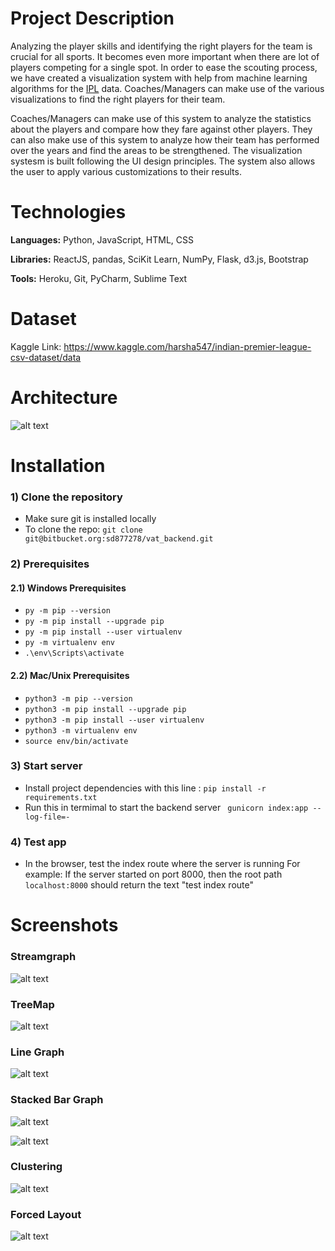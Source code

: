 # Project Description

Analyzing the player skills and identifying the right players for the team is crucial for all sports. It becomes even more important when there are lot of players competing for a single spot. In order to ease the scouting process, we have created a visualization system with help from machine learning algorithms for the [IPL](https://en.wikipedia.org/wiki/Indian_Premier_League) data. Coaches/Managers can make use of the various visualizations to find the right players for their team. 

Coaches/Managers can make use of this system to analyze the statistics about the players and compare how they fare against other players. They can also make use of this system to analyze how their team has performed over the years and find the areas to be strengthened. The visualization systesm is built following the UI design principles. The system also allows the user to apply various customizations to their 
results. 

# Technologies

**Languages:** Python, JavaScript, HTML, CSS

**Libraries:** ReactJS, pandas, SciKit Learn, NumPy, Flask, d3.js, Bootstrap

**Tools:** Heroku, Git, PyCharm, Sublime Text

# Dataset

Kaggle Link: https://www.kaggle.com/harsha547/indian-premier-league-csv-dataset/data

# Architecture

![alt text](https://github.com/visakan4/Visual_System_IPL_ML/blob/master/images/architecture.PNG "Architecture")

# Installation

### 1) Clone the repository
* Make sure git is installed locally
* To clone the repo: `git clone git@bitbucket.org:sd877278/vat_backend.git`

### 2) Prerequisites
#### 2.1) Windows Prerequisites
* `py -m pip --version`
* `py -m pip install --upgrade pip`
* `py -m pip install --user virtualenv`
* `py -m virtualenv env`
* `.\env\Scripts\activate`


#### 2.2) Mac/Unix Prerequisites
* `python3 -m pip --version`
* `python3 -m pip install --upgrade pip`
* `python3 -m pip install --user virtualenv`
* `python3 -m virtualenv env`
* `source env/bin/activate`


### 3) Start server

* Install project dependencies with this line : `pip install -r requirements.txt`
* Run this in termimal to start the backend server ` gunicorn index:app --log-file=-`



### 4) Test app
* In the browser, test the index route where the server is running
For example: If the server started on port 8000, then the root path `localhost:8000` should return the text "test index route"


# Screenshots

### Streamgraph

![alt text](https://github.com/visakan4/Visual_System_IPL_ML/blob/master/images/StreamGraph.png "Stream Graph")

### TreeMap

![alt text](https://github.com/visakan4/Visual_System_IPL_ML/blob/master/images/TreeMap.png "Tree Map")

### Line Graph

![alt text](https://github.com/visakan4/Visual_System_IPL_ML/blob/master/images/LineGraph.jpg "Line Graph")

### Stacked Bar Graph

![alt text](https://github.com/visakan4/Visual_System_IPL_ML/blob/master/images/StackedBarGraph.png "Stacked Bar Graph")

![alt text](https://github.com/visakan4/Visual_System_IPL_ML/blob/master/images/StackedBarGraph2.png "Stacked Bar Graph")

### Clustering

![alt text](https://github.com/visakan4/Visual_System_IPL_ML/blob/master/images/clustering.PNG "Clustering")

### Forced Layout

![alt text](https://github.com/visakan4/Visual_System_IPL_ML/blob/master/images/ForcedLayout.jpg "Forced Layout")
